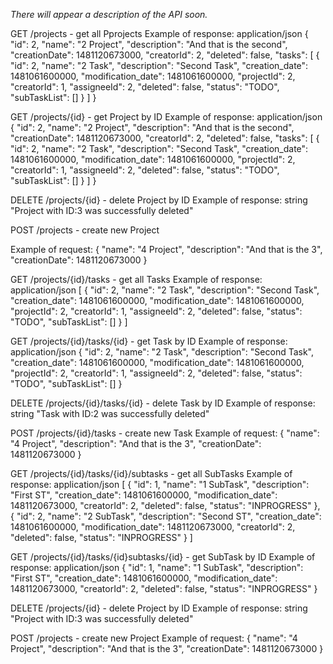 <i>There will appear a description of the API soon.</i>

GET /projects - get all Pprojects
Example of response: application/json
{
  "id": 2,
  "name": "2 Project",
  "description": "And that is the second",
  "creationDate": 1481120673000,
  "creatorId": 2,
  "deleted": false,
  "tasks": [
    {
      "id": 2,
      "name": "2 Task",
      "description": "Second Task",
      "creation_date": 1481061600000,
      "modification_date": 1481061600000,
      "projectId": 2,
      "creatorId": 1,
      "assigneeId": 2,
      "deleted": false,
      "status": "TODO",
      "subTaskList": []
    }
  ]
}


GET /projects/{id} - get Project by ID
Example of response: application/json
{
  "id": 2,
  "name": "2 Project",
  "description": "And that is the second",
  "creationDate": 1481120673000,
  "creatorId": 2,
  "deleted": false,
  "tasks": [
    {
      "id": 2,
      "name": "2 Task",
      "description": "Second Task",
      "creation_date": 1481061600000,
      "modification_date": 1481061600000,
      "projectId": 2,
      "creatorId": 1,
      "assigneeId": 2,
      "deleted": false,
      "status": "TODO",
      "subTaskList": []
    }
  ]
}


DELETE /projects/{id} - delete Project by ID
Example of response: string
"Project with ID:3 was successfully deleted"

POST /projects - create new Project

Example of request:
{
  "name": "4 Project",
  "description": "And that is the 3",
  "creationDate": 1481120673000
}


GET /projects/{id}/tasks - get all Tasks
Example of response: application/json
[
  {
    "id": 2,
    "name": "2 Task",
    "description": "Second Task",
    "creation_date": 1481061600000,
    "modification_date": 1481061600000,
    "projectId": 2,
    "creatorId": 1,
    "assigneeId": 2,
    "deleted": false,
    "status": "TODO",
    "subTaskList": []
  }
]


GET /projects/{id}/tasks/{id} - get Task by ID
Example of response: application/json
  {
    "id": 2,
    "name": "2 Task",
    "description": "Second Task",
    "creation_date": 1481061600000,
    "modification_date": 1481061600000,
    "projectId": 2,
    "creatorId": 1,
    "assigneeId": 2,
    "deleted": false,
    "status": "TODO",
    "subTaskList": []
  }

DELETE /projects/{id}/tasks/{id} - delete Task by ID
Example of response: string
"Task with ID:2 was successfully deleted"


POST /projects/{id}/tasks - create new Task
Example of request:
{
  "name": "4 Project",
  "description": "And that is the 3",
  "creationDate": 1481120673000
}


GET /projects/{id}/tasks/{id}/subtasks - get all SubTasks
Example of response: application/json
[
  {
    "id": 1,
    "name": "1 SubTask",
    "description": "First ST",
    "creation_date": 1481061600000,
    "modification_date": 1481120673000,
    "creatorId": 2,
    "deleted": false,
    "status": "INPROGRESS"
  },
  {
    "id": 2,
    "name": "2 SubTask",
    "description": "Second ST",
    "creation_date": 1481061600000,
    "modification_date": 1481120673000,
    "creatorId": 2,
    "deleted": false,
    "status": "INPROGRESS"
  }
]


GET /projects/{id}/tasks/{id}subtasks/{id} - get SubTask by ID
Example of response: application/json
{
  "id": 1,
  "name": "1 SubTask",
  "description": "First ST",
  "creation_date": 1481061600000,
  "modification_date": 1481120673000,
  "creatorId": 2,
  "deleted": false,
  "status": "INPROGRESS"
}

DELETE /projects/{id} - delete Project by ID
Example of response: string
"Project with ID:3 was successfully deleted"


POST /projects - create new Project
Example of request:
{
  "name": "4 Project",
  "description": "And that is the 3",
  "creationDate": 1481120673000
}
